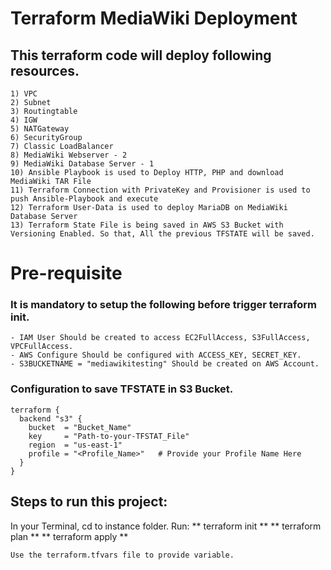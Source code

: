 # Terraform MediaWiki Deployment #

## This terraform code will deploy following resources. ##
	1) VPC
	2) Subnet
	3) Routingtable
	4) IGW
	5) NATGateway
	6) SecurityGroup
	7) Classic LoadBalancer
	8) MediaWiki Webserver - 2
	9) MediaWiki Database Server - 1
	10) Ansible Playbook is used to Deploy HTTP, PHP and download MediaWiki TAR File	
	11) Terraform Connection with PrivateKey and Provisioner is used to push Ansible-Playbook and execute
	12) Terraform User-Data is used to deploy MariaDB on MediaWiki Database Server
	13) Terraform State File is being saved in AWS S3 Bucket with Versioning Enabled. So that, All the previous TFSTATE will be saved.

# Pre-requisite #

### It is mandatory to setup the following before trigger terraform init. ###
	 
	- IAM User Should be created to access EC2FullAccess, S3FullAccess, VPCFullAccess.
	- AWS Configure Should be configured with ACCESS_KEY, SECRET_KEY.
	- S3BUCKETNAME = "mediawikitesting" Should be created on AWS Account.

### Configuration to save TFSTATE in S3 Bucket. ###

	terraform {
	  backend "s3" {
	    bucket  = "Bucket_Name"
	    key     = "Path-to-your-TFSTAT_File"
	    region  = "us-east-1"
	    profile = "<Profile_Name>"   # Provide your Profile Name Here
	  }
	}

## Steps to run this project: ##

In your Terminal, cd to instance folder. Run:
	** terraform init **
	** terraform plan **
	** terraform apply **

	
	Use the terraform.tfvars file to provide variable.


